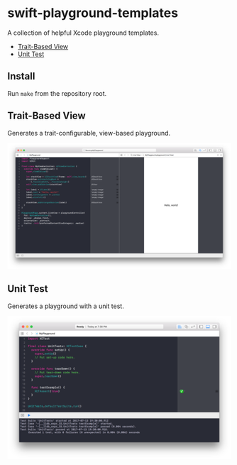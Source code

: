# swift-playground-templates

A collection of helpful Xcode playground templates.

  - [Trait-Based View](#trait-based-view)
  - [Unit Test](#unit-test)


## Install

Run `make` from the repository root.


## Trait-Based View

Generates a trait-configurable, view-based playground.

![Trait-Based View](/Screen%20Shots/Trait-Based%20View.png)


## Unit Test

Generates a playground with a unit test.

![Unit Test](/Screen%20Shots/Unit%20Test.png)
